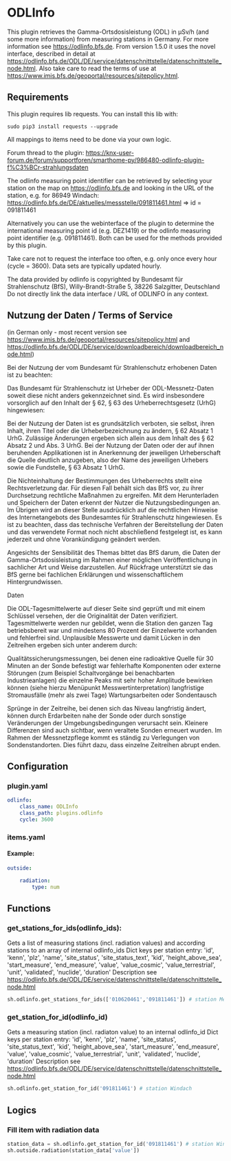 # ODLInfo

This plugin retrieves the Gamma-Ortsdosisleistung (ODL) in µSv/h (and some more information) from measuring stations in Germany.
For more information see https://odlinfo.bfs.de.
From version 1.5.0 it uses the novel interface, described in detail at https://odlinfo.bfs.de/ODL/DE/service/datenschnittstelle/datenschnittstelle_node.html.
Also take care to read the terms of use at https://www.imis.bfs.de/geoportal/resources/sitepolicy.html.

## Requirements
This plugin requires lib requests. You can install this lib with:

```
sudo pip3 install requests --upgrade
```

All mappings to items need to be done via your own logic.

Forum thread to the plugin: https://knx-user-forum.de/forum/supportforen/smarthome-py/986480-odlinfo-plugin-f%C3%BCr-strahlungsdaten

The odlinfo measuring point identifier can be retrieved by selecting your station on the map on https://odlinfo.bfs.de and looking in the URL
of the station, e.g. for 86949 Windach: https://odlinfo.bfs.de/DE/aktuelles/messstelle/091811461.html => id = 091811461

Alternatively you can use the webinterface of the plugin to determine the international measuring point id (e.g. DEZ1419) 
or the odlinfo measuring point identifier (e.g. 091811461). Both can be used for the methods provided by this plugin.

Take care not to request the interface too often, e.g. only once every hour (cycle = 3600). Data sets are typically updated
hourly.

The data provided by odlinfo is copyrighted by Bundesamt für Strahlenschutz (BfS), Willy-Brandt-Straße 5, 38226 Salzgitter, Deutschland
Do not directly link the data interface / URL of ODLINFO in any context.

## Nutzung der Daten / Terms of Service
(in German only - most recent version see https://www.imis.bfs.de/geoportal/resources/sitepolicy.html and
https://odlinfo.bfs.de/ODL/DE/service/downloadbereich/downloadbereich_node.html)

Bei der Nutzung der vom Bundesamt für Strahlenschutz erhobenen Daten ist zu beachten:

Das Bundesamt für Strahlenschutz ist Urheber der ODL-Messnetz-Daten soweit diese nicht anders gekennzeichnet sind.
Es wird insbesondere vorsorglich auf den Inhalt der § 62, § 63 des Urheberrechtsgesetz (UrhG) hingewiesen:

Bei der Nutzung der Daten ist es grundsätzlich verboten, sie selbst, ihren Inhalt, ihren Titel oder die
Urheberbezeichnung zu ändern, § 62 Absatz 1 UrhG. Zulässige Änderungen ergeben sich allein aus dem Inhalt des § 62
Absatz 2 und Abs. 3 UrhG.
Bei der Nutzung der Daten oder der auf ihnen beruhenden Applikationen ist in Anerkennung der jeweiligen Urheberschaft
die Quelle deutlich anzugeben, also der Name des jeweiligen Urhebers sowie die Fundstelle, § 63 Absatz 1 UrhG.

Die Nichteinhaltung der Bestimmungen des Urheberrechts stellt eine Rechtsverletzung dar. Für diesen Fall behält sich
das BfS vor, zu ihrer Durchsetzung rechtliche Maßnahmen zu ergreifen. Mit dem Herunterladen und Speichern der Daten
erkennt der Nutzer die Nutzungsbedingungen an.
Im Übrigen wird an dieser Stelle ausdrücklich auf die rechtlichen Hinweise des Internetangebots des Bundesamtes für
Strahlenschutz hingewiesen. Es ist zu beachten, dass das technische Verfahren der Bereitstellung der Daten und das
verwendete Format noch nicht abschließend festgelegt ist, es kann jederzeit und ohne Vorankündigung geändert werden.

Angesichts der Sensibilität des Themas bittet das BfS darum, die Daten der Gamma-Ortsdosisleistung im Rahmen einer
möglichen Veröffentlichung in sachlicher Art und Weise darzustellen. Auf Rückfrage unterstützt sie das BfS gerne bei
fachlichen Erklärungen und wissenschaftlichem Hintergrundwissen.

Daten

Die ODL-Tagesmittelwerte auf dieser Seite sind geprüft und mit einem Schlüssel versehen, der die Originalität der
Daten verifiziert. Tagesmittelwerte werden nur gebildet, wenn die Station den ganzen Tag betriebsbereit war und
mindestens 80 Prozent der Einzelwerte vorhanden und fehlerfrei sind. Unplausible Messwerte und damit Lücken in den
Zeitreihen ergeben sich unter anderem durch:

Qualitätssicherungsmessungen, bei denen eine radioaktive Quelle für 30 Minuten an der Sonde befestigt war
fehlerhafte Komponenten oder externe Störungen (zum Beispiel Schaltvorgänge bei benachbarten Industrieanlagen) die
einzelne Peaks mit sehr hoher Amplitude bewirken können (siehe hierzu Menüpunkt Messwertinterpretation)
langfristige Stromausfälle (mehr als zwei Tage)
Wartungsarbeiten oder Sondentausch

Sprünge in der Zeitreihe, bei denen sich das Niveau langfristig ändert, können durch Erdarbeiten nahe der Sonde oder
durch sonstige Veränderungen der Umgebungsbedingungen verursacht sein. Kleinere Differenzen sind auch sichtbar, wenn
veraltete Sonden erneuert wurden. Im Rahmen der Messnetzpflege kommt es ständig zu Verlegungen von Sondenstandorten.
Dies führt dazu, dass einzelne Zeitreihen abrupt enden.

## Configuration

### plugin.yaml

```yaml
odlinfo:
    class_name: ODLInfo
    class_path: plugins.odlinfo
    cycle: 3600
```

### items.yaml

#### Example:

```yaml
outside:

    radiation:
        type: num
```

## Functions

### get_stations_for_ids(odlinfo_ids):
Gets a list of measuring stations (incl. radiation values) and according stations to an array of internal odlinfo_ids
Dict keys per station entry: 'id', 'kenn', 'plz', 'name', 'site_status', 'site_status_text', 'kid', 'height_above_sea', 'start_measure', 'end_measure', 'value', 'value_cosmic', 'value_terrestrial', 'unit', 'validated', 'nuclide', 'duration'
Description see https://odlinfo.bfs.de/ODL/DE/service/datenschnittstelle/datenschnittstelle_node.html

```python
sh.odlinfo.get_stations_for_ids(['010620461','091811461']) # station Meddewade and Windach
```

### get_station_for_id(odlinfo_id)
Gets a measuring station (incl. radiaton value) to an internal odlinfo_id
Dict keys per station entry: 'id', 'kenn', 'plz', 'name', 'site_status', 'site_status_text', 'kid', 'height_above_sea', 'start_measure', 'end_measure', 'value', 'value_cosmic', 'value_terrestrial', 'unit', 'validated', 'nuclide', 'duration'
Description see https://odlinfo.bfs.de/ODL/DE/service/datenschnittstelle/datenschnittstelle_node.html

```python
sh.odlinfo.get_station_for_id('091811461') # station Windach
```

## Logics

### Fill item with radiation data

```python
station_data = sh.odlinfo.get_station_for_id('091811461') # station Windach
sh.outside.radiation(station_data['value'])
```
